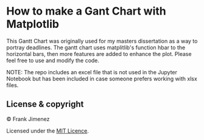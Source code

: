 # How to make a Gant Chart with Matplotlib

This Gantt Chart was originally used for my masters dissertation as a way to portray deadlines. The gantt chart uses matplitlib's function hbar to the horizontal bars, then more features are added to enhance the plot. Please feel free to use and modify the code.

NOTE: The repo includes an excel file that is not used in the Jupyter Notebook but has been included in case someone prefers working with xlsx files.

## License & copyright

© Frank Jimenez

Licensed under the [MIT Licence](LICENSE).